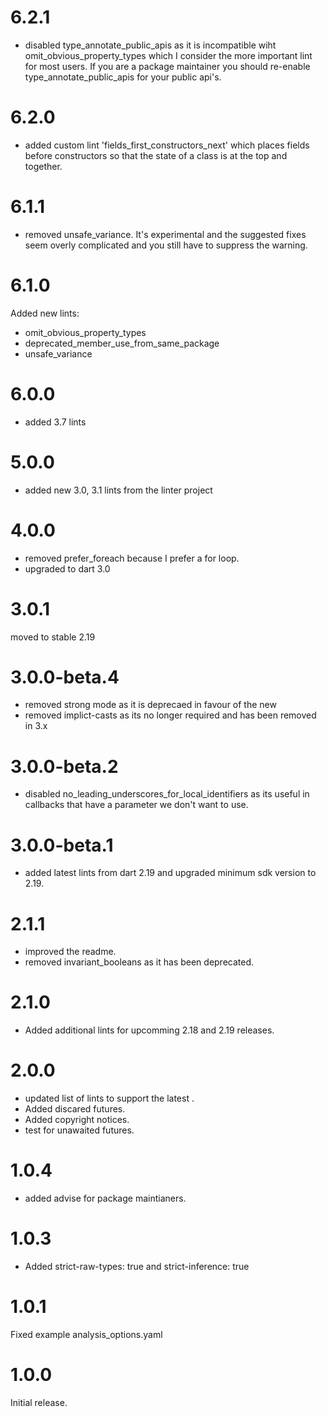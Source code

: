 # 6.2.1
- disabled type_annotate_public_apis as it is incompatible wiht omit_obvious_property_types which I consider the more important lint for most users.
If you are a package maintainer you should re-enable type_annotate_public_apis for your public api's.
# 6.2.0
- added custom lint 'fields_first_constructors_next' which places
 fields before constructors so that the state of a class is 
 at the top and together.

# 6.1.1
- removed unsafe_variance. It's experimental and the suggested fixes
 seem overly complicated and you still have to suppress the warning.

# 6.1.0

Added new lints:
- omit_obvious_property_types
- deprecated_member_use_from_same_package
- unsafe_variance

# 6.0.0
- added 3.7 lints

# 5.0.0
- added new 3.0, 3.1 lints from the linter project

# 4.0.0
- removed prefer_foreach because I prefer a for loop.
- upgraded to dart 3.0

# 3.0.1
moved to stable 2.19

# 3.0.0-beta.4
- removed strong mode as it is deprecaed in favour of the new
- removed implict-casts as its no longer required and has been removed in 3.x

# 3.0.0-beta.2
- disabled no_leading_underscores_for_local_identifiers as its useful
in callbacks that have a parameter we don't want to use.

# 3.0.0-beta.1
- added latest lints from dart 2.19 and upgraded minimum sdk version to 2.19.

# 2.1.1
- improved the readme.
- removed invariant_booleans as it has been deprecated.

# 2.1.0
- Added additional lints for upcomming 2.18 and 2.19 releases.

# 2.0.0
- updated list of lints to support the latest .
- Added discared futures.
- Added copyright notices.
- test for unawaited futures.

# 1.0.4
- added advise for package maintianers.

# 1.0.3
- Added  strict-raw-types: true and strict-inference: true

# 1.0.1
Fixed example analysis_options.yaml

# 1.0.0
Initial release.
